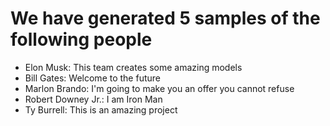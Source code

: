 # We have generated 5 samples of the following people
- Elon Musk: This team creates some amazing models
- Bill Gates: Welcome to the future
- Marlon Brando: I'm going to make you an offer you cannot refuse
- Robert Downey Jr.: I am Iron Man
- Ty Burrell: This is an amazing project
